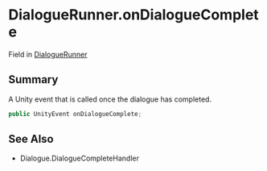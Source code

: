 # DialogueRunner.onDialogueComplete

Field in [DialogueRunner](/api/csharp/yarn.unity.dialoguerunner.md)

## Summary


A Unity event that is called once the dialogue has completed.


```csharp
public UnityEvent onDialogueComplete;
```

## See Also

* Dialogue.DialogueCompleteHandler


